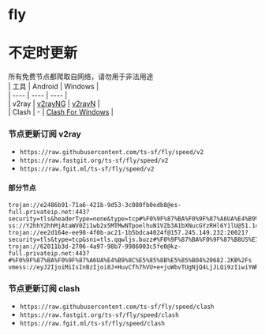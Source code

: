 # fly
# 不定时更新
所有免费节点都爬取自网络，请勿用于非法用途  
|  工具  | Android  | Windows  |  
|  ----  | ----   | ----  |  
| v2ray  | [v2rayNG](https://github.com/2dust/v2rayNG/releases) | [v2rayN](https://github.com/2dust/v2rayN/releases) |  
| Clash  | - | [Clash For Windows](https://github.com/2dust/clashN/releases) | 
  
### 节点更新订阅  v2ray
- `https://raw.githubusercontent.com/ts-sf/fly/speed/v2`  
- `https://raw.fastgit.org/ts-sf/fly/speed/v2`  
- `https://raw.fgit.ml/ts-sf/fly/speed/v2`  
#### 部分节点  
``` 
trojan://e2486b91-71a6-421b-9d53-3c080fb0edb8@es-full.privateip.net:443?security=tls&headerType=none&type=tcp#%F0%9F%87%BA%F0%9F%87%A6UA%E4%B9%8C%E5%85%8B%E5%85%B02%2054.3KB%2Fs
ss://Y2hhY2hhMjAtaWV0Zi1wb2x5MTMwNTpoelhuN1VZb3A1bXNucGYzRHl6Y1lU@51.143.138.98:47763#%F0%9F%87%BA%F0%9F%87%B8US%E7%BE%8E%E5%9B%BD2%20134.0KB%2Fs
trojan://ee2d164e-ee98-4f0b-ac21-1b5bdca4024f@157.245.149.232:20021?security=tls&type=tcp&sni=tls.qqwljs.buzz#%F0%9F%87%BA%F0%9F%87%B8US%E7%BE%8E%E5%9B%BD4%20799.2KB%2Fs
trojan://62011b3d-2706-4a97-98b7-9986003c5fe0@kz-full.privateip.net:443?#%F0%9F%87%BA%F0%9F%87%A6UA%E4%B9%8C%E5%85%8B%E5%85%B04%20682.2KB%2Fs
vmess://eyJ2IjoiMiIsInBzIjoi8J+HuvCfh7hVU+e+juWbvTUgNjQ4LjJLQi9zIiwiYWRkIjoiMTA0LjIxLjMwLjI0OSIsInBvcnQiOiIyMDUyIiwiaWQiOiIyODRkNzRkOC00Nzc1LTQxNDQtYmQ3Yi1lMjdmMzEwYzk5ZTUiLCJhaWQiOiIwIiwic2N5IjoiYXV0byIsIm5ldCI6IndzIiwidHlwZSI6Im5vbmUiLCJob3N0IjoiMjM3ZjFjMTFlM2U5ZTM3My5UaWRlcmFjZS5nYXRlbHkuaW5mbyIsInBhdGgiOiIvIiwidGxzIjoiIiwic25pIjoiIiwidGVzdF9uYW1lIjoiVVPnvo7lm701In0=
```
### 节点更新订阅  clash
- `https://raw.githubusercontent.com/ts-sf/fly/speed/clash`  
- `https://raw.fastgit.org/ts-sf/fly/speed/clash`  
- `https://raw.fgit.ml/ts-sf/fly/speed/clash`  


